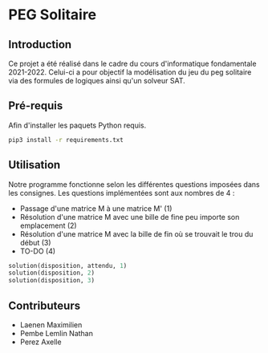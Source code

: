 # PEG Solitaire
## Introduction
Ce projet a été réalisé dans le cadre du cours d'informatique fondamentale 2021-2022. Celui-ci a pour objectif la modélisation du jeu du peg solitaire via des formules de logiques ainsi qu'un solveur SAT.

## Pré-requis
Afin d'installer les paquets Python requis.
```bash
pip3 install -r requirements.txt
```

## Utilisation
Notre programme fonctionne selon les différentes questions imposées dans les consignes.
Les questions implémentées sont aux nombres de 4 :
- Passage d'une matrice M à une matrice M' (1)
- Résolution d'une matrice M avec une bille de fine peu importe son emplacement (2)
- Résolution d'une matrice M avec la bille de fin où se trouvait le trou du début (3)
- TO-DO (4)
```py
solution(disposition, attendu, 1)
solution(disposition, 2)
solution(disposition, 3)
```

## Contributeurs
- Laenen Maximilien
- Pembe Lemlin Nathan
- Perez Axelle